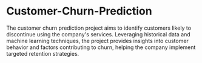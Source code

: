 # Customer-Churn-Prediction
The customer churn prediction project aims to identify customers likely to discontinue using the company's services. Leveraging historical data and machine learning techniques, the project provides insights into customer behavior and factors contributing to churn, helping the company implement targeted retention strategies.
